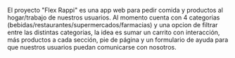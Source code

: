 El proyecto "Flex Rappi" es una app web para pedir comida y productos al hogar/trabajo de nuestros usuarios.
Al momento cuenta con 4 categorias (bebidas/restaurantes/supermercados/farmacias) y una opcion de filtrar entre las distintas categorias, la idea es sumar un carrito con interacción, más productos a cada sección, pie de página y un formulario de ayuda para que nuestros usuarios puedan comunicarse con nosotros.
